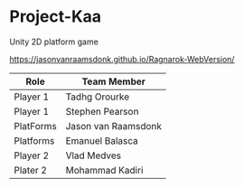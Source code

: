 # Project-Kaa
Unity 2D platform game

https://jasonvanraamsdonk.github.io/Ragnarok-WebVersion/


Role | Team Member
------------ | -------------
Player 1 | Tadhg Orourke
Player 1 | Stephen Pearson
PlatForms | Jason van Raamsdonk
Platforms | Emanuel Balasca
Player 2 | Vlad Medves
Plater 2 | Mohammad Kadiri
